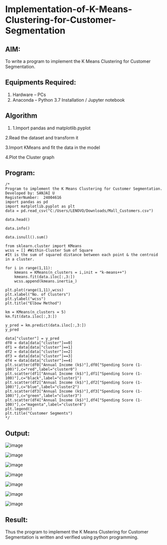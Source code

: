 # Implementation-of-K-Means-Clustering-for-Customer-Segmentation

## AIM:
To write a program to implement the K Means Clustering for Customer Segmentation.

## Equipments Required:
1. Hardware – PCs
2. Anaconda – Python 3.7 Installation / Jupyter notebook

## Algorithm
1. 1.Import pandas and matplotlib.pyplot

2.Read the dataset and transform it

3.Import KMeans and fit the data in the model

4.Plot the Cluster graph
 

## Program:
```
/*
Program to implement the K Means Clustering for Customer Segmentation.
Developed by: SANJAI U
RegisterNumber:  24004616
import pandas as pd
import matplotlib.pyplot as plt
data = pd.read_csv("C:/Users/LENOVO/Downloads/Mall_Customers.csv")

data.head()

data.info()

data.isnull().sum()

from sklearn.cluster import KMeans
wcss = [] #Within-Cluster Sum of Square
#It is the sum of squared distance between each point & the centroid in a cluster.

for i in range(1,11):
    kmeans = KMeans(n_clusters = i,init = "k-means++")
    kmeans.fit(data.iloc[:,3:])
    wcss.append(kmeans.inertia_)

plt.plot(range(1,11),wcss)
plt.xlabel("No. of Clusters")
plt.ylabel("wcss")
plt.title("Elbow Method")

km = KMeans(n_clusters = 5)
km.fit(data.iloc[:,3:])

y_pred = km.predict(data.iloc[:,3:])
y_pred

data["cluster"] = y_pred
df0 = data[data["cluster"]==0]
df1 = data[data["cluster"]==1]
df2 = data[data["cluster"]==2]
df3 = data[data["cluster"]==3]
df4 = data[data["cluster"]==4]
plt.scatter(df0["Annual Income (k$)"],df0["Spending Score (1-100)"],c="red",label="cluster0")
plt.scatter(df1["Annual Income (k$)"],df1["Spending Score (1-100)"],c="black",label="cluster1")
plt.scatter(df2["Annual Income (k$)"],df2["Spending Score (1-100)"],c="blue",label="cluster2")
plt.scatter(df3["Annual Income (k$)"],df3["Spending Score (1-100)"],c="green",label="cluster3")
plt.scatter(df4["Annual Income (k$)"],df4["Spending Score (1-100)"],c="magenta",label="cluster4")
plt.legend()
plt.title("Customer Segments")
*/
```

## Output:
![image](https://github.com/user-attachments/assets/42cc5d09-087a-4c72-8a4b-c1b3ebe7300d)

![image](https://github.com/user-attachments/assets/5df5a036-5a18-4e57-bbc2-19e0a9bf2741)

![image](https://github.com/user-attachments/assets/b659eb7f-28e8-4bdf-8b16-324ab794ac03)

![image](https://github.com/user-attachments/assets/c90488ac-7f58-4be8-98c6-8ad93162811d)

![image](https://github.com/user-attachments/assets/931bbc69-0a50-47a1-8fd1-0b7568c6282f)

![image](https://github.com/user-attachments/assets/4dfeac4f-d0d1-4bab-8776-b534448a1be7)

![image](https://github.com/user-attachments/assets/64005df5-d078-4ecd-8228-feada7586600)


## Result:
Thus the program to implement the K Means Clustering for Customer Segmentation is written and verified using python programming.
